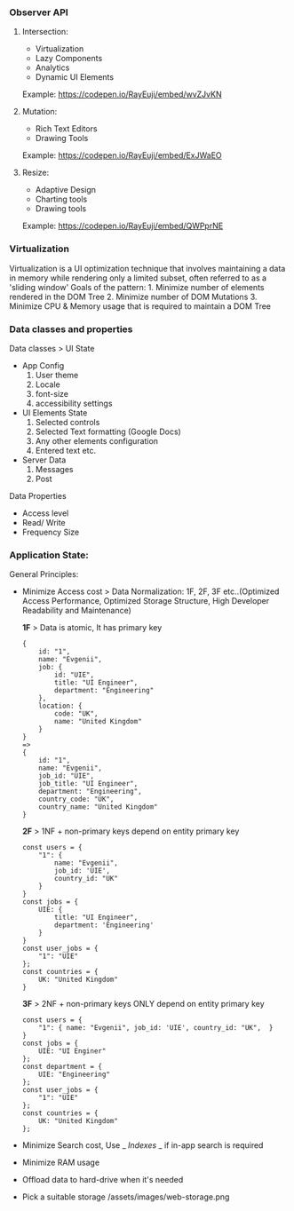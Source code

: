 ### Observer API 
1. Intersection: 
    - Virtualization 
    - Lazy Components 
    - Analytics 
    - Dynamic UI Elements 

    Example: https://codepen.io/RayEuji/embed/wvZJvKN

2. Mutation: 
    - Rich Text Editors 
    - Drawing Tools 

    Example: https://codepen.io/RayEuji/embed/ExJWaEO

3. Resize:
    - Adaptive Design 
    - Charting tools 
    - Drawing tools

    Example: https://codepen.io/RayEuji/embed/QWPprNE

### Virtualization
Virtualization is a UI optimization technique that involves maintaining a data in memory while rendering only a limited subset, often referred to as a 'sliding window' 
Goals of the pattern: 
    1. Minimize number of elements rendered in the DOM Tree 
    2. Minimize number of DOM Mutations 
    3. Minimize CPU & Memory usage that is required to maintain a DOM Tree  

### Data classes and properties
Data classes > UI State 
- App Config 
    1. User theme 
    2. Locale 
    3. font-size 
    4. accessibility settings 
- UI Elements State 
    1. Selected controls 
    2. Selected Text formatting (Google Docs) 
    3. Any other elements configuration 
    4. Entered text etc.
- Server Data 
    1. Messages 
    2. Post 

Data Properties 
- Access level 
- Read/ Write 
- Frequency Size
    
### Application State: 
General Principles:
- Minimize Access cost > 
    Data Normalization: 1F, 2F, 3F etc..(Optimized Access Performance, Optimized Storage Structure, High Developer Readability and Maintenance)

    **1F** > Data is atomic, It has primary key
    ```
    {   
        id: "1",  
        name: "Evgenii",  
        job: {     
            id: "UIE",     
            title: "UI Engineer",     
            department: "Engineering"  
        },  
        location: { 
            code: "UK", 
            name: "United Kingdom" 
        } 
    } 
    =>
    {  
        id: "1",  
        name: "Evgenii", 
        job_id: "UIE",   
        job_title: "UI Engineer",  
        department: "Engineering",  
        country_code: "UK",  
        country_name: "United Kingdom" 
    }
    ```
    **2F** > 1NF + non-primary keys depend on entity primary key
    ```
    const users = { 
        "1": {   
            name: "Evgenii", 
            job_id: 'UIE', 
            country_id: "UK"
        }
    }
    const jobs = { 
        UIE: { 
            title: "UI Engineer", 
            department: 'Engineering' 
        }
    }
    const user_jobs = { 
        "1": "UIE" 
    }; 
    const countries = { 
        UK: "United Kingdom" 
    }
    ```
    **3F** >  2NF + non-primary keys ONLY depend on entity primary key
    ```
    const users = { 
        "1": { name: "Evgenii", job_id: 'UIE', country_id: "UK",  } 
    } 
    const jobs = { 
        UIE: "UI Enginer" 
    }; 
    const department = { 
        UIE: "Engineering"
    };  
    const user_jobs = {
        "1": "UIE" 
    }; 
    const countries = { 
        UK: "United Kingdom" 
    };
    ```

- Minimize Search cost, Use _ _Indexes_ _ if in-app search is required
- Minimize RAM usage
- Offload data to hard-drive when it's needed
- Pick a suitable storage
    /assets/images/web-storage.png

